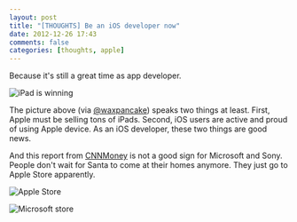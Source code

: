 ```yaml
---
layout: post
title: "[THOUGHTS] Be an iOS developer now"
date: 2012-12-26 17:43
comments: false
categories: [thoughts, apple]
---
```


Because it's still a great time as app developer.

![iPad is winning](http://i.imgur.com/cg6O5.jpg)

The picture above (via [@waxpancake](https://twitter.com/waxpancake/status/283736105717755904)) speaks two things at least. First, Apple must be selling tons of iPads. Second, iOS users are active and proud of using Apple device. As an iOS developer, these two things are good news.

<!-- more -->

And this report from [CNNMoney](http://tech.fortune.cnn.com/2012/12/24/apple-microsoft-sony-store-traffic/) is not a good sign for Microsoft and Sony. People don't wait for Santa to come at their homes anymore. They just go to Apple Store apparently.

![Apple Store](http://fortunebrainstormtech.files.wordpress.com/2012/12/apple.jpg)

![Microsoft store](http://fortunebrainstormtech.files.wordpress.com/2012/12/photo1.jpg)